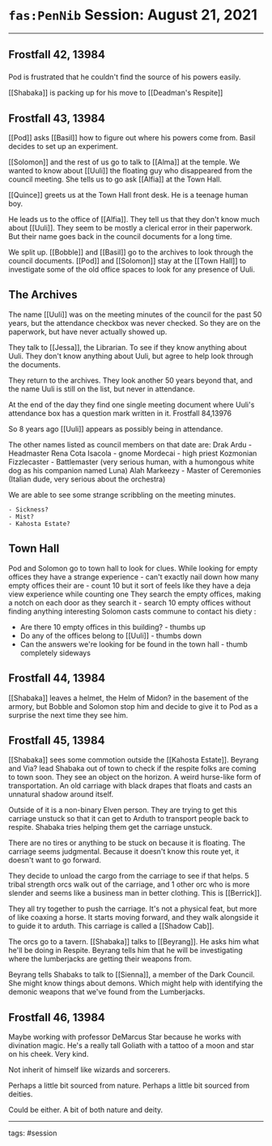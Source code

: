 # `fas:PenNib` Session: August 21, 2021
---

## Frostfall 42, 13984

###

Pod is frustrated that he couldn't find the source of his powers easily. 

[[Shabaka]] is packing up for his move to [[Deadman's Respite]]

## Frostfall 43, 13984
[[Pod]] asks [[Basil]] how to figure out where his powers come from. Basil decides to set up an experiment.

[[Solomon]] and the rest of us go to talk to [[Alma]] at the temple. We wanted to know about [[Uuli]] the floating guy who disappeared from the council meeting. She tells us to go ask [[Alfia]] at the Town Hall.

[[Quince]] greets us at the Town Hall front desk. He is a teenage human boy. 

He leads us to the office of [[Alfia]]. They tell us that they don't know much about [[Uuli]]. They seem to be mostly a clerical error in their paperwork. But their name goes back in the council documents for a long time. 

We split up. [[Bobble]] and [[Basil]] go to the archives to look through the council documents. [[Pod]] and [[Solomon]] stay at the [[Town Hall]] to investigate some of the old office spaces to look for any presence of Uuli.


## The Archives
The name [[Uuli]] was on the meeting minutes of the council for the past 50 years, but the attendance checkbox was never checked. So they are on the paperwork, but have never actually showed up.

They talk to [[Jessa]], the Librarian. To see if they know anything about Uuli. They don't know anything about Uuli, but agree to help look through the documents.

They return to the archives. They look another 50 years beyond that, and the name Uuli is still on the list, but never in attendance.

At the end of the day they find one single meeting document where Uuli's attendance box has a question mark written in it. Frostfall 84,13976

So 8 years ago [[Uuli]] appears as possibly being in attendance.

The other names listed as council members on that date are:
Drak Ardu - Headmaster
Rena Cota
Isacola - gnome
Mordecai - high priest
Kozmonian Fizzlecaster - Battlemaster (very serious human, with a humongous white dog as his companion named Luna)
Alah Markeezy - Master of Ceremonies (Italian dude, very serious about the orchestra)

We are able to see some strange scribbling on the meeting minutes.
```
- Sickness?
- Mist?
- Kahosta Estate?
```

## Town Hall
Pod and Solomon go to town hall to look for clues.
While looking for empty offices they have a strange experience - can't exactly nail down how many empty offices their are - count 10 but it sort of feels like they have a deja view experience while counting one
They search the empty offices, making a notch on each door as they search it - search 10 empty offices without finding anything interesting 
Solomon casts commune to contact his diety :
- Are there 10 empty offices in this building? - thumbs up
- Do any of the offices belong to [[Uuli]] - thumbs down
- Can the answers we're looking for be found in the town hall - thumb completely sideways

## Frostfall 44, 13984
[[Shabaka]] leaves a helmet, the Helm of Midon? in the basement of the armory, but Bobble and Solomon stop him and decide to give it to Pod as a surprise the next time they see him.

## Frostfall 45, 13984
[[Shabaka]] sees some commotion outside the [[Kahosta Estate]]. Beyrang and Via? lead Shabaka out of town to check if the respite folks are coming to town soon. They see an object on the horizon. A weird hurse-like form of transportation. An old carriage with black drapes that floats and casts an unnatural shadow around itself. 

Outside of it is a non-binary Elven person. They are trying to get this carriage unstuck so that it can get to Arduth to transport people back to respite. Shabaka tries helping them get the carriage unstuck.

There are no tires or anything to be stuck on because it is floating. The carriage seems judgmental. Because it doesn't know this route yet, it doesn't want to go forward. 

They decide to unload the cargo from the carriage to see if that helps. 5 tribal strength orcs walk out of the carriage, and 1 other orc who is more slender and seems like a  business man in better clothing. This is [[Berrick]].

They all try together to push the carriage. It's not a physical feat, but more of like coaxing a horse. It starts moving forward, and they walk alongside it to guide it to arduth. This carriage is called a [[Shadow Cab]].

The orcs go to a tavern. [[Shabaka]] talks to [[Beyrang]]. He asks him what he'll be doing in Respite. Beyrang tells him that he will be investigating where the lumberjacks are getting their weapons from.

Beyrang tells Shabaks to talk to [[Sienna]], a member of the Dark Council. She might know things about demons. Which might help with identifying the demonic weapons that we've found from the Lumberjacks.

## Frostfall 46, 13984
Maybe working with professor DeMarcus Star because he works with divination magic. He's a really tall Goliath with a tattoo of a moon and star on his cheek. Very kind.

Not inherit of himself like wizards and sorcerers.

Perhaps a little bit sourced from nature.
Perhaps a little bit sourced from deities.

Could be either. A bit of both nature and deity.


---

tags: #session



